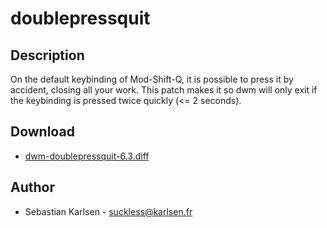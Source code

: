 doublepressquit
===============

Description
-----------
On the default keybinding of Mod-Shift-Q, it is possible to press it by
accident, closing all your work. This patch makes it so dwm will only exit if
the keybinding is pressed twice quickly (<= 2 seconds).

Download
--------
* [dwm-doublepressquit-6.3.diff](dwm-doublepressquit-6.3.diff)

Author
------
* Sebastian Karlsen - <suckless@karlsen.fr>
